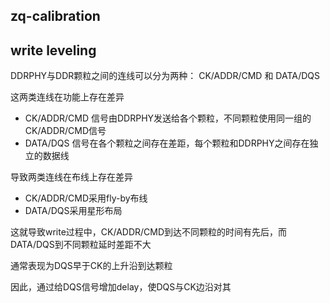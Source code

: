 ## zq-calibration

## write leveling

DDRPHY与DDR颗粒之间的连线可以分为两种： CK/ADDR/CMD 和 DATA/DQS

这两类连线在功能上存在差异
 - CK/ADDR/CMD 信号由DDRPHY发送给各个颗粒，不同颗粒使用同一组的CK/ADDR/CMD信号
 - DATA/DQS 信号在各个颗粒之间存在差距，每个颗粒和DDRPHY之间存在独立的数据线

导致两类连线在布线上存在差异
 - CK/ADDR/CMD采用fly-by布线
 - DATA/DQS采用星形布局

这就导致write过程中，CK/ADDR/CMD到达不同颗粒的时间有先后，而DATA/DQS到不同颗粒延时差距不大

通常表现为DQS早于CK的上升沿到达颗粒

因此，通过给DQS信号增加delay，使DQS与CK边沿对其
